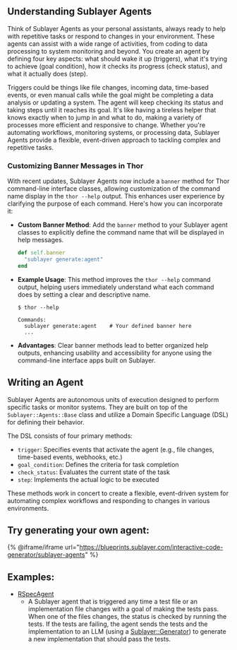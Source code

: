 ## Understanding Sublayer Agents

Think of Sublayer Agents as your personal assistants, always ready to help with repetitive tasks or respond to changes in your environment. These agents can assist with a wide range of activities, from coding to data processing to system monitoring and beyond. You create an agent by defining four key aspects: what should wake it up (triggers), what it's trying to achieve (goal condition), how it checks its progress (check status), and what it actually does (step).

Triggers could be things like file changes, incoming data, time-based events, or even manual calls while the goal might be completing a data analysis or updating a system. The agent will keep checking its status and taking steps until it reaches its goal. It's like having a tireless helper that knows exactly when to jump in and what to do, making a variety of processes more efficient and responsive to change. Whether you're automating workflows, monitoring systems, or processing data, Sublayer Agents provide a flexible, event-driven approach to tackling complex and repetitive tasks.

### Customizing Banner Messages in Thor

With recent updates, Sublayer Agents now include a `banner` method for Thor command-line interface classes, allowing customization of the command name display in the `thor --help` output. This enhances user experience by clarifying the purpose of each command. Here's how you can incorporate it:

- **Custom Banner Method**: Add the `banner` method to your Sublayer agent classes to explicitly define the command name that will be displayed in help messages.
  
  ```ruby
  def self.banner
    "sublayer generate:agent"
  end
  ```

- **Example Usage**: This method improves the `thor --help` command output, helping users immediately understand what each command does by setting a clear and descriptive name.

  ```shell
  $ thor --help
  
  Commands:
    sublayer generate:agent    # Your defined banner here
    ...
  ```

- **Advantages**: Clear banner methods lead to better organized help outputs, enhancing usability and accessibility for anyone using the command-line interface apps built on Sublayer.

## Writing an Agent

Sublayer Agents are autonomous units of execution designed to perform specific tasks or monitor systems. They are built on top of the `Sublayer::Agents::Base` class and utilize a Domain Specific Language (DSL) for defining their behavior.

The DSL consists of four primary methods:

- `trigger`: Specifies events that activate the agent (e.g., file changes, time-based events, webhooks, etc.)
- `goal_condition`: Defines the criteria for task completion
- `check_status`: Evaluates the current state of the task
- `step`: Implements the actual logic to be executed

These methods work in concert to create a flexible, event-driven system for automating complex workflows and responding to changes in various environments.

## Try generating your own agent:

{% @iframe/iframe url="https://blueprints.sublayer.com/interactive-code-generator/sublayer-agents" %}

## Examples:

- [RSpecAgent](https://github.com/sublayerapp/sublayer/blob/main/spec/agents/examples/rspec_agent.rb)
  - A Sublayer agent that is triggered any time a test file or an implementation file changes with a goal of making the tests pass. When one of the files changes, the status is checked by running the tests. If the tests are failing, the agent sends the tests and the implementation to an LLM (using a [Sublayer::Generator](/concepts/generators)) to generate a new implementation that should pass the tests.
